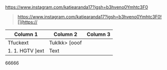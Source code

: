 https://www.instagram.com/katiearanda17?igsh=b3hveno0Ymhtc3F0
> https://www.instagram.com/katiearanda17?igsh=b3hveno0Ymhtc3F0![](https://

| Column 1 | Column 2 | Column 3 |
| -------- | -------- | -------- |
| Tfuckext     | Tuklkk> [ooof
1. 1. HGTV [](https://)]ext     | Text     |
66666
